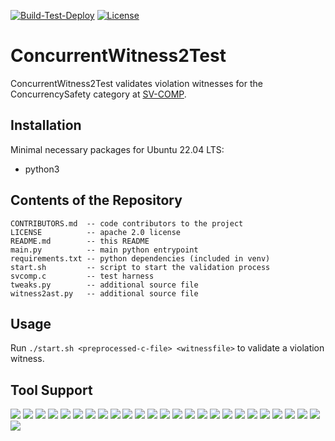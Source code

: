 [![Build-Test-Deploy](https://github.com/ftsrg/ConcurrentWitness2Test/actions/workflows/linux-build-test-deploy.yml/badge.svg)](https://github.com/ftsrg/ConcurrentWitness2Test/actions/workflows/linux-build-test-deploy.yml)
[![License](https://img.shields.io/badge/License-Apache_2.0-blue.svg)](https://opensource.org/licenses/Apache-2.0)


# ConcurrentWitness2Test 

ConcurrentWitness2Test validates violation witnesses for the ConcurrencySafety category at [SV-COMP](https://sv-comp.sosy-lab.org/).

## Installation

Minimal necessary packages for Ubuntu 22.04 LTS:
* python3

## Contents of the Repository
```
CONTRIBUTORS.md  -- code contributors to the project
LICENSE          -- apache 2.0 license
README.md        -- this README
main.py          -- main python entrypoint
requirements.txt -- python dependencies (included in venv)
start.sh         -- script to start the validation process
svcomp.c         -- test harness
tweaks.py        -- additional source file
witness2ast.py   -- additional source file
```

## Usage
Run `./start.sh <preprocessed-c-file> <witnessfile>` to validate a violation witness. 

## Tool Support

[![](https://ftsrg.mit.bme.hu/ConcurrentWitness2Test/benchmark-results/main/bubaak/badge.svg)](https://ftsrg.mit.bme.hu/ConcurrentWitness2Test/benchmark-results/main/bubaak/)
[![](https://ftsrg.mit.bme.hu/ConcurrentWitness2Test/benchmark-results/main/cbmc/badge.svg)](https://ftsrg.mit.bme.hu/ConcurrentWitness2Test/benchmark-results/main/cbmc/)
[![](https://ftsrg.mit.bme.hu/ConcurrentWitness2Test/benchmark-results/main/coveriteam-verifier-algo-selection/badge.svg)](https://ftsrg.mit.bme.hu/ConcurrentWitness2Test/benchmark-results/main/coveriteam-verifier-algo-selection/)
[![](https://ftsrg.mit.bme.hu/ConcurrentWitness2Test/benchmark-results/main/coveriteam-verifier-parallel-portfolio/badge.svg)](https://ftsrg.mit.bme.hu/ConcurrentWitness2Test/benchmark-results/main/coveriteam-verifier-parallel-portfolio/)
[![](https://ftsrg.mit.bme.hu/ConcurrentWitness2Test/benchmark-results/main/cpa-lockator/badge.svg)](https://ftsrg.mit.bme.hu/ConcurrentWitness2Test/benchmark-results/main/cpa-lockator/)
[![](https://ftsrg.mit.bme.hu/ConcurrentWitness2Test/benchmark-results/main/cpachecker/badge.svg)](https://ftsrg.mit.bme.hu/ConcurrentWitness2Test/benchmark-results/main/cpachecker/)
[![](https://ftsrg.mit.bme.hu/ConcurrentWitness2Test/benchmark-results/main/cseq/badge.svg)](https://ftsrg.mit.bme.hu/ConcurrentWitness2Test/benchmark-results/main/cseq/)
[![](https://ftsrg.mit.bme.hu/ConcurrentWitness2Test/benchmark-results/main/dartagnan/badge.svg)](https://ftsrg.mit.bme.hu/ConcurrentWitness2Test/benchmark-results/main/dartagnan/)
[![](https://ftsrg.mit.bme.hu/ConcurrentWitness2Test/benchmark-results/main/deagle/badge.svg)](https://ftsrg.mit.bme.hu/ConcurrentWitness2Test/benchmark-results/main/deagle/)
[![](https://ftsrg.mit.bme.hu/ConcurrentWitness2Test/benchmark-results/main/divine/badge.svg)](https://ftsrg.mit.bme.hu/ConcurrentWitness2Test/benchmark-results/main/divine/)
[![](https://ftsrg.mit.bme.hu/ConcurrentWitness2Test/benchmark-results/main/ebf/badge.svg)](https://ftsrg.mit.bme.hu/ConcurrentWitness2Test/benchmark-results/main/ebf/)
[![](https://ftsrg.mit.bme.hu/ConcurrentWitness2Test/benchmark-results/main/esbmc-incr/badge.svg)](https://ftsrg.mit.bme.hu/ConcurrentWitness2Test/benchmark-results/main/esbmc-incr/)
[![](https://ftsrg.mit.bme.hu/ConcurrentWitness2Test/benchmark-results/main/esbmc-kind/badge.svg)](https://ftsrg.mit.bme.hu/ConcurrentWitness2Test/benchmark-results/main/esbmc-kind/)
[![](https://ftsrg.mit.bme.hu/ConcurrentWitness2Test/benchmark-results/main/goblint/badge.svg)](https://ftsrg.mit.bme.hu/ConcurrentWitness2Test/benchmark-results/main/goblint/)
[![](https://ftsrg.mit.bme.hu/ConcurrentWitness2Test/benchmark-results/main/graves-par/badge.svg)](https://ftsrg.mit.bme.hu/ConcurrentWitness2Test/benchmark-results/main/graves-par/)
[![](https://ftsrg.mit.bme.hu/ConcurrentWitness2Test/benchmark-results/main/graves/badge.svg)](https://ftsrg.mit.bme.hu/ConcurrentWitness2Test/benchmark-results/main/graves/)
[![](https://ftsrg.mit.bme.hu/ConcurrentWitness2Test/benchmark-results/main/infer/badge.svg)](https://ftsrg.mit.bme.hu/ConcurrentWitness2Test/benchmark-results/main/infer/)
[![](https://ftsrg.mit.bme.hu/ConcurrentWitness2Test/benchmark-results/main/lazycseq/badge.svg)](https://ftsrg.mit.bme.hu/ConcurrentWitness2Test/benchmark-results/main/lazycseq/)
[![](https://ftsrg.mit.bme.hu/ConcurrentWitness2Test/benchmark-results/main/lf-checker/badge.svg)](https://ftsrg.mit.bme.hu/ConcurrentWitness2Test/benchmark-results/main/lf-checker/)
[![](https://ftsrg.mit.bme.hu/ConcurrentWitness2Test/benchmark-results/main/pesco/badge.svg)](https://ftsrg.mit.bme.hu/ConcurrentWitness2Test/benchmark-results/main/pesco/)
[![](https://ftsrg.mit.bme.hu/ConcurrentWitness2Test/benchmark-results/main/pichecker/badge.svg)](https://ftsrg.mit.bme.hu/ConcurrentWitness2Test/benchmark-results/main/pichecker/)
[![](https://ftsrg.mit.bme.hu/ConcurrentWitness2Test/benchmark-results/main/symbiotic/badge.svg)](https://ftsrg.mit.bme.hu/ConcurrentWitness2Test/benchmark-results/main/symbiotic/)
[![](https://ftsrg.mit.bme.hu/ConcurrentWitness2Test/benchmark-results/main/theta/badge.svg)](https://ftsrg.mit.bme.hu/ConcurrentWitness2Test/benchmark-results/main/theta/)
[![](https://ftsrg.mit.bme.hu/ConcurrentWitness2Test/benchmark-results/main/uautomizer/badge.svg)](https://ftsrg.mit.bme.hu/ConcurrentWitness2Test/benchmark-results/main/uautomizer/)
[![](https://ftsrg.mit.bme.hu/ConcurrentWitness2Test/benchmark-results/main/ugemcutter/badge.svg)](https://ftsrg.mit.bme.hu/ConcurrentWitness2Test/benchmark-results/main/ugemcutter/)
[![](https://ftsrg.mit.bme.hu/ConcurrentWitness2Test/benchmark-results/main/utaipan/badge.svg)](https://ftsrg.mit.bme.hu/ConcurrentWitness2Test/benchmark-results/main/utaipan/)
